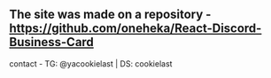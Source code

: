The site was made on a repository - https://github.com/oneheka/React-Discord-Business-Card
----------------
contact - TG: @yacookielast | DS: cookielast

